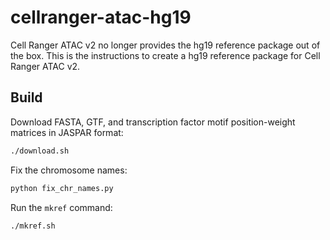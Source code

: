 # cellranger-atac-hg19

Cell Ranger ATAC v2 no longer provides the hg19 reference package out of the box. This is the instructions to create a hg19 reference package for Cell Ranger ATAC v2.

## Build

Download FASTA, GTF, and transcription factor motif position-weight matrices in JASPAR format:

```bash
./download.sh
```

Fix the chromosome names:

```bash
python fix_chr_names.py
```

Run the `mkref` command:

```bash
./mkref.sh
```


